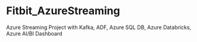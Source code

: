 # Fitbit_AzureStreaming
Azure Streaming Project with Kafka, ADF, Azure SQL DB, Azure Databricks, Azure AI/BI Dashboard
